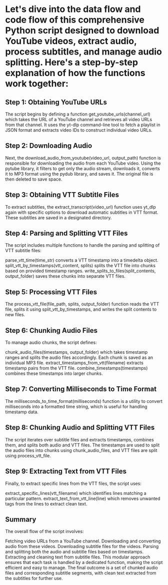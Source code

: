 # Let's dive into the data flow and code flow of this comprehensive Python script designed to download YouTube videos, extract audio, process subtitles, and manage audio splitting. Here's a step-by-step explanation of how the functions work together:

## Step 1: Obtaining YouTube URLs
The script begins by defining a function get_youtube_urls(channel_url) which takes the URL of a YouTube channel and retrieves all video URLs from that channel. It uses the yt-dlp command-line tool to fetch a playlist in JSON format and extracts video IDs to construct individual video URLs.

## Step 2: Downloading Audio
Next, the download_audio_from_youtube(video_url, output_path) function is responsible for downloading the audio from each YouTube video. Using the pytube library, it filters to get only the audio stream, downloads it, converts it to MP3 format using the pydub library, and saves it. The original file is then deleted to save space.

## Step 3: Obtaining VTT Subtitle Files
To extract subtitles, the extract_transcript(video_url) function uses yt_dlp again with specific options to download automatic subtitles in VTT format. These subtitles are saved in a designated directory.

## Step 4: Parsing and Splitting VTT Files
The script includes multiple functions to handle the parsing and splitting of VTT subtitle files:

parse_vtt_time(time_str) converts a VTT timestamp into a timedelta object.
split_vtt_by_timestamps(vtt_content, splits) splits the VTT file into chunks based on provided timestamp ranges.
write_splits_to_files(split_contents, output_folder) saves these chunks into separate VTT files.

## Step 5: Processing VTT Files
The process_vtt_file(file_path, splits, output_folder) function reads the VTT file, splits it using split_vtt_by_timestamps, and writes the split contents to new files.

## Step 6: Chunking Audio Files
To manage audio chunks, the script defines:

chunk_audio_files(timestamps, output_folder) which takes timestamp ranges and splits the audio files accordingly. Each chunk is saved as an individual MP3 file.
extract_timestamps_from_vtt(filename) extracts timestamp pairs from the VTT file.
combine_timestamps(timestamps) combines these timestamps into larger chunks.

## Step 7: Converting Milliseconds to Time Format
The milliseconds_to_time_format(milliseconds) function is a utility to convert milliseconds into a formatted time string, which is useful for handling timestamp data.

## Step 8: Chunking Audio and Splitting VTT Files
The script iterates over subtitle files and extracts timestamps, combines them, and splits both audio and VTT files. The timestamps are used to split the audio files into chunks using chunk_audio_files, and VTT files are split using process_vtt_file.

## Step 9: Extracting Text from VTT Files
Finally, to extract specific lines from the VTT files, the script uses:

extract_specific_lines(vtt_filename) which identifies lines matching a particular pattern.
extract_text_from_vtt_line(line) which removes unwanted tags from the lines to extract clean text.

## Summary
The overall flow of the script involves:

Fetching video URLs from a YouTube channel.
Downloading and converting audio from these videos.
Downloading subtitle files for the videos.
Parsing and splitting both the audio and subtitle files based on timestamps.
Extracting and cleaning text from subtitle files.
This modular approach ensures that each task is handled by a dedicated function, making the script efficient and easy to manage. The final outcome is a set of chunked audio files and corresponding subtitle segments, with clean text extracted from the subtitles for further use.
